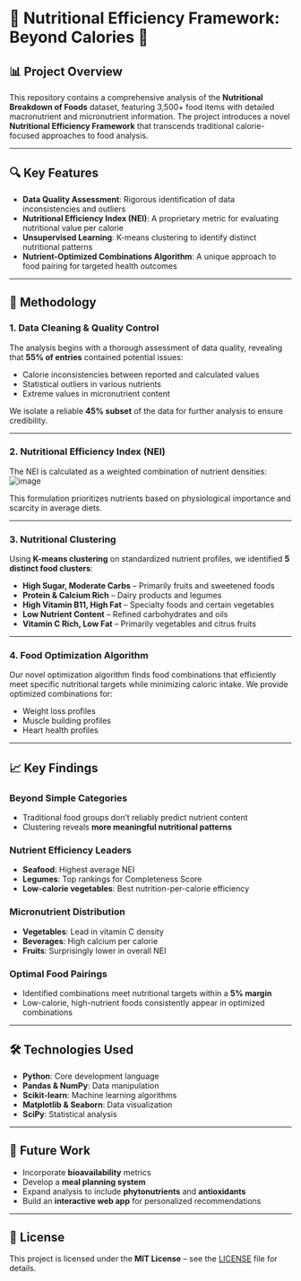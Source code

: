 # 🍎 Nutritional Efficiency Framework: Beyond Calories 🔬

## 📊 Project Overview

This repository contains a comprehensive analysis of the **Nutritional Breakdown of Foods** dataset, featuring 3,500+ food items with detailed macronutrient and micronutrient information. The project introduces a novel **Nutritional Efficiency Framework** that transcends traditional calorie-focused approaches to food analysis.

---

## 🔍 Key Features

- **Data Quality Assessment**: Rigorous identification of data inconsistencies and outliers  
- **Nutritional Efficiency Index (NEI)**: A proprietary metric for evaluating nutritional value per calorie  
- **Unsupervised Learning**: K-means clustering to identify distinct nutritional patterns  
- **Nutrient-Optimized Combinations Algorithm**: A unique approach to food pairing for targeted health outcomes  

---

## 🧠 Methodology

### 1. Data Cleaning & Quality Control

The analysis begins with a thorough assessment of data quality, revealing that **55% of entries** contained potential issues:

- Calorie inconsistencies between reported and calculated values  
- Statistical outliers in various nutrients  
- Extreme values in micronutrient content  

We isolate a reliable **45% subset** of the data for further analysis to ensure credibility.

---

### 2. Nutritional Efficiency Index (NEI)

The NEI is calculated as a weighted combination of nutrient densities:
![image](https://github.com/user-attachments/assets/ff30a21e-fdd5-4221-80e9-f47027c0324c)

This formulation prioritizes nutrients based on physiological importance and scarcity in average diets.

---

### 3. Nutritional Clustering

Using **K-means clustering** on standardized nutrient profiles, we identified **5 distinct food clusters**:

- **High Sugar, Moderate Carbs** – Primarily fruits and sweetened foods  
- **Protein & Calcium Rich** – Dairy products and legumes  
- **High Vitamin B11, High Fat** – Specialty foods and certain vegetables  
- **Low Nutrient Content** – Refined carbohydrates and oils  
- **Vitamin C Rich, Low Fat** – Primarily vegetables and citrus fruits  

---

### 4. Food Optimization Algorithm

Our novel optimization algorithm finds food combinations that efficiently meet specific nutritional targets while minimizing caloric intake. We provide optimized combinations for:

- Weight loss profiles  
- Muscle building profiles  
- Heart health profiles  

---

## 📈 Key Findings

### Beyond Simple Categories

- Traditional food groups don’t reliably predict nutrient content  
- Clustering reveals **more meaningful nutritional patterns**

### Nutrient Efficiency Leaders

- **Seafood**: Highest average NEI  
- **Legumes**: Top rankings for Completeness Score  
- **Low-calorie vegetables**: Best nutrition-per-calorie efficiency  

### Micronutrient Distribution

- **Vegetables**: Lead in vitamin C density  
- **Beverages**: High calcium per calorie  
- **Fruits**: Surprisingly lower in overall NEI  

### Optimal Food Pairings

- Identified combinations meet nutritional targets within a **5% margin**  
- Low-calorie, high-nutrient foods consistently appear in optimized combinations  

---

## 🛠️ Technologies Used

- **Python**: Core development language  
- **Pandas & NumPy**: Data manipulation  
- **Scikit-learn**: Machine learning algorithms  
- **Matplotlib & Seaborn**: Data visualization  
- **SciPy**: Statistical analysis  

---

## 🚀 Future Work

- Incorporate **bioavailability** metrics  
- Develop a **meal planning system**  
- Expand analysis to include **phytonutrients** and **antioxidants**  
- Build an **interactive web app** for personalized recommendations  

---

## 📄 License

This project is licensed under the **MIT License** – see the [LICENSE](LICENSE) file for details.

